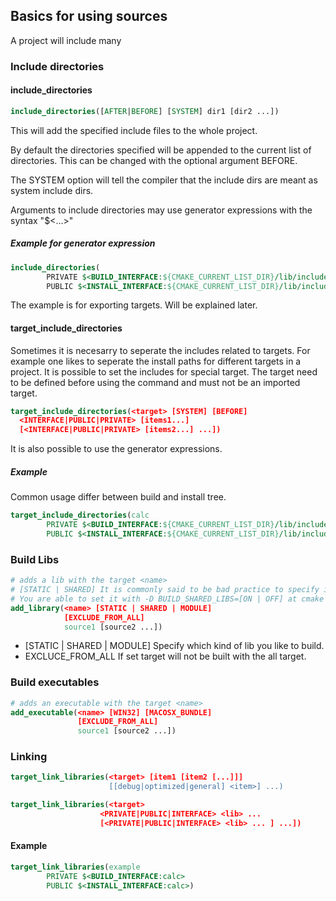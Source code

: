 ## Basics for using sources

A project will include many

### Include directories

#### include_directories

```cmake
include_directories([AFTER|BEFORE] [SYSTEM] dir1 [dir2 ...])
```

This will add the specified include files to the whole project.

By default the directories specified will be appended to the current list of directories. This can be changed with the optional argument BEFORE.

The SYSTEM option will tell the compiler that the include dirs are meant as system include dirs.

Arguments to include directories may use generator expressions with the syntax "$<...>"

##### Example for generator expression

```cmake
include_directories(
        PRIVATE $<BUILD_INTERFACE:${CMAKE_CURRENT_LIST_DIR}/lib/include>
        PUBLIC $<INSTALL_INTERFACE:${CMAKE_CURRENT_LIST_DIR}/lib/include>)
```

The example is for exporting targets. Will be explained later.

#### target_include_directories

Sometimes it is necesarry to seperate the includes related to targets. For example one likes to seperate the install paths for different targets in a project. It is possible to set the includes for special target. The target need to be defined before using the command and must not be an imported target.

```cmake
target_include_directories(<target> [SYSTEM] [BEFORE]
  <INTERFACE|PUBLIC|PRIVATE> [items1...]
  [<INTERFACE|PUBLIC|PRIVATE> [items2...] ...])
```

It is also possible to use the generator expressions.

##### Example

Common usage differ between build and install tree.

```cmake
target_include_directories(calc
        PRIVATE $<BUILD_INTERFACE:${CMAKE_CURRENT_LIST_DIR}/lib/include>
        PUBLIC $<INSTALL_INTERFACE:${CMAKE_CURRENT_LIST_DIR}/lib/include>)
```

### Build Libs

```cmake
# adds a lib with the target <name>
# [STATIC | SHARED] It is commonly said to be bad practice to specify it. 
# You are able to set it with -D BUILD_SHARED_LIBS=[ON | OFF] at cmake build time.
add_library(<name> [STATIC | SHARED | MODULE]
            [EXCLUDE_FROM_ALL]
            source1 [source2 ...])
```

- [STATIC | SHARED | MODULE] Specify which kind of lib you like to build.
- EXCLUCE_FROM_ALL If set target will not be built with the all target.

### Build executables

```cmake
# adds an executable with the target <name>
add_executable(<name> [WIN32] [MACOSX_BUNDLE]
               [EXCLUDE_FROM_ALL]
               source1 [source2 ...])
```

### Linking

```cmake
target_link_libraries(<target> [item1 [item2 [...]]]
                      [[debug|optimized|general] <item>] ...)
```

```cmake
target_link_libraries(<target>
                    <PRIVATE|PUBLIC|INTERFACE> <lib> ...
                    [<PRIVATE|PUBLIC|INTERFACE> <lib> ... ] ...])
```

#### Example

```cmake
target_link_libraries(example
        PRIVATE $<BUILD_INTERFACE:calc>
        PUBLIC $<INSTALL_INTERFACE:calc>)
```
